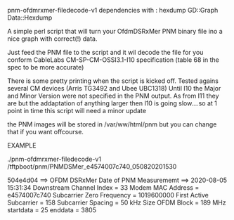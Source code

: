 pnm-ofdmrxmer-filedecode-v1
dependencies with :
hexdump
GD::Graph
Data::Hexdump

A simple perl script that will turn your OfdmDSRxMer PNM binary file ino a nice graph with correct(!) data.

Just feed the PNM file to the script and it wil decode the file for you conform CableLabs CM-SP-CM-OSSI3.1-I10 specification (table 68 in the spec to be more accurate)

There is some pretty printing when the script is kicked off.
Tested agains several CM devices (Arris TG3492  and Ubee UBC1318)
Until I10 the Major and Minor Version were not specified in the PNM output. 
As from I11 they are but the addaptation of anything larger then I10 is going slow....so at 1 point in time this script will need a minor update

the PNM images will be stored in /var/ww/html/pnm but you can change that if you want offcourse.

EXAMPLE

./pnm-ofdmrxmer-filedecode-v1 /tftpboot/pnm/PNMDSMer_e4574007c740_050820201530

504e4d04 ==> OFDM DSRxMer
Date of PNM Measurememt ==> 2020-08-05 15:31:34
Downstream Channel Index = 33
Modem MAC Address =  e4574007c740
Subcarrier Zero Frequency = 1019600000
First Active Subcarrier = 158
Subcarrier Spacing = 50 kHz
Size OFDM Block = 189 MHz
startdata = 25
enddata = 3805
